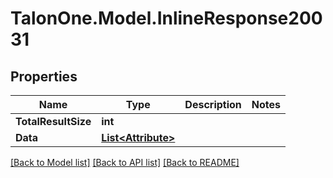 # TalonOne.Model.InlineResponse20031
## Properties

Name | Type | Description | Notes
------------ | ------------- | ------------- | -------------
**TotalResultSize** | **int** |  | 
**Data** | [**List&lt;Attribute&gt;**](Attribute.md) |  | 

[[Back to Model list]](../README.md#documentation-for-models) [[Back to API list]](../README.md#documentation-for-api-endpoints) [[Back to README]](../README.md)

